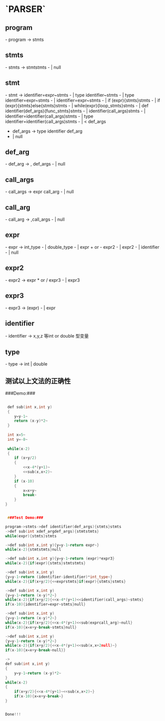 





<h1>`PARSER`</h1>

<h2> program </h2>
 - program -> stmts

 
<h2> stmts </h2>
 - stmts -> stmtstmts
 - |    null

<h2> stmt </h2>
 - stmt -> identifier=expr~stmts
 - |    type identifier~stmts
 - |    type identifier=expr~stmts
 - |    identifier=expr~stmts
 - |    if (expr){stmts}stmts
 - |    if (expr){stmts}else{stmts}stmts
 - |    while(expr){loop_stmts}stmts
 - |    def identifier(def_args){func_stmts}stmts
 - |    identifier(call_args)stmts
 - |    identifier=identifier(call_args)stmts
 - |    type identifier=identifier(call_args)stmts
 - |    <<identifier(call_args)stmts
 - |    <<expr~stmts
 - |    break~stmts
 - |    return expr~stmts
 

 <h2> def_args </h2>
 
 - def_args -> type identifier def_arg
 - |    null
 
 <h2> def_arg </h2>
 - def_arg -> , def_args
 - |    null
 
 <h2> call_args </h2>
 - call_args -> expr call_arg
 - |    null
 
 <h2> call_arg </h2>
 - call_arg -> ,call_args
 - |    null
 
 <h2> expr </h2>
 - expr -> int_type
 - |    double_type 
 - |    expr + or - expr2
 - |    expr2
 - |    identifier
 - |	null

 <h2> expr2 </h2>
 - expr2 -> expr * or / expr3
 - |    expr3
 <h2> expr3 </h2>
 - expr3 -> (expr)
 - |    expr
 <h2> identifier </h2>
 - identifier -> x,y,z 等int or double 型变量
 
 <h2> type </h2>
 - type -> int | double
 
 <h2> 测试以上文法的正确性 </h2>
 
 ###Demo:###

```c++
 
 def sub(int x,int y)
 {
    y=y-1~
    return (x-y)*2~
 }
 
 int x=5~
 int y=-8~
 
 while(x-2)
 {
    if (x+y/2) 
    {
        <<x-4*(y+1)~
        <<sub(x,x+2)~
    }
    if (x-10)
    {
        x=x+y~
        break~
    }
}


 ###Test Demo:###

program->stmts->def identifier(def_args){stmts}stmts
->def sub(int xdef_argdef_args){stmtstmts}
while(expr){stmts}stmts

->def sub(int x,int y){y=y-1~return expr~}
while(x-2){stmtstmts}null

->def sub(int x,int y){y=y-1~return (expr)*expr3}
while(x-2){if(expr){stmts}stmtstmts}

->def sub(int x,int y)
{y=y-1~return (identifier-identifier)*int_type~}
while(x-2){if(x+y/2){<<exprstmts}if(expr){stmts}stmts}

->def sub(int x,int y)
{y=y-1~return (x-y)*2~}
while(x-2){if(x+y/2){<<x-4*(y+1)<<identifier(call_args)~stmts}
if(x-10){identifier=expr~stmts}null}

->def sub(int x,int y)
{y=y-1~return (x-y)*2~}
while(x-2){if(x+y/2){<<x-4*(y+1)<<sub(exprcall_arg)~null}
if(x-10){x=x+y~break~stmts}null}

->def sub(int x,int y)
{y=y-1~return (x-y)*2~}
while(x-2){if(x+y/2){<<x-4*(y+1)<<sub(x,x+2null)~}
if(x-10){x=x+y~break~null}}

->
def sub(int x,int y)
{
    y=y-1~return (x-y)*2~
}
while(x-2)
{
    if(x+y/2){<<x-4*(y+1)~<<sub(x,x+2)~} 
    if(x-10){x=x+y~break~}
}


Done!!!



```
